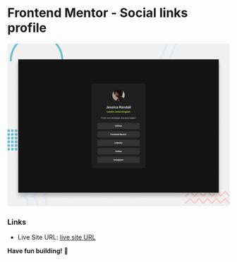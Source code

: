 # Frontend Mentor - Social links profile

![Design preview for the Social links profile coding challenge](./preview.jpg)

### Links

- Live Site URL: [live site URL](https://social-profile-liart.vercel.app/)

**Have fun building!** 🚀
